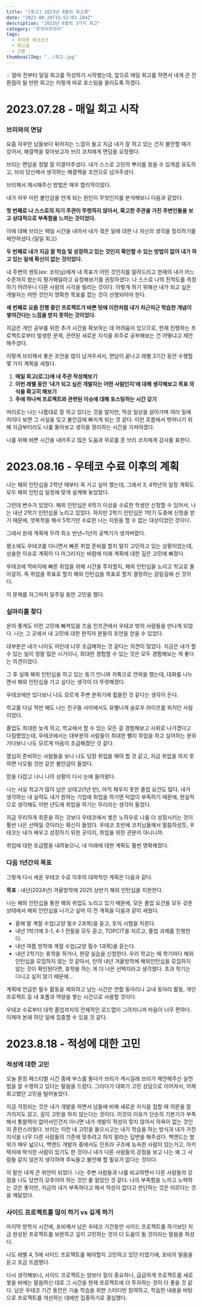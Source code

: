 ```yaml
---
title: "[회고] 2023년 8월의 회고록"
date: "2023-08-20T15:52:03.284Z"
description: "2023년 8월의 3가지 회고"
category: "주저리주저리"
tags:
  - 우아한 테크코스
  - 회고글
  - 근황
thumbnailImg: "../회고.jpg"
---
```


<aside>

💡 얼마 전부터 일일 회고를 작성하기 시작했는데, 앞으로 매일 회고를 하면서 내게 큰 전환점이 될 만한 회고는 이렇게 따로 포스팅을 올리도록 하겠다.

</aside>

# 2023.07.28 - 매일 회고 시작

### 브리와의 면담

요즘 자꾸만 남들보다 뒤처지는 느낌이 들고 지금 내가 잘 하고 있는 건지 불안할 때가 있어서, 해결책을 찾아보고자 브리 코치에게 면담을 요청했다.

브리는 면담을 정말 잘 이끌어주셨다. 내가 스스로 고민의 뿌리를 찾을 수 있게끔 유도하고, 브리 당신께서 생각하는 해결책을 조언으로 남겨주셨다.

브리께서 제시해주신 방법은 매우 합리적이었다.

내가 자꾸 이런 불안감을 안게 되는 원인이 무엇인지를 분석해보니 다음과 같았다.

**첫 번째로 나 스스로의 자기 주관이 뚜렷하지 않아서, 확고한 주관을 가진 주변인들을 보고 상대적으로 부족함을 느끼는 것이었다.**

이에 대해 브리는 매일 시간을 내어서 내가 겪은 일에 대한 나 자신의 생각을 정리하기를 제안하셨다.(일일 회고)

**두 번째로 내가 지금 잘 학습 및 성장하고 있는 것인지 확인할 수 있는 방법이 없어 내가 하고 있는 일에 확신이 없는 것이었다.**

내 주변의 멘토(ex: 코치님)에게 내 목표가 어떤 것인지를 알려드리고 현재의 내가 어느 수준까지 왔는지 평가해달라고 요청해보기를 권장하셨다. 나 스스로 나의 진척도를 측정하기 어려우니 다른 사람의 시각을 빌리는 것이다. 이렇게 하기 위해선 내가 되고 싶은 개발자는 어떤 것인지 명확한 목표를 잡는 것이 선행되어야 한다.

**세 번째로 요즘 진행 중인 프로젝트가 바쁜 탓에 이전처럼 내가 차근차근 학습한 개념이 쌓여간다는 느낌을 받지 못하는 것이었다.**

지금은 개인 공부를 위한 추가 시간을 확보하는 데 어려움이 있으므로, 현재 진행하는 프로젝트로부터 발생한 문제, 관련된 새로운 지식을 위주로 공부해보는 건 어떻냐고 제안해주셨다.

이렇게 브리께서 좋은 조언을 많이 남겨주셔서, 면담이 끝나고 레벨 3기간 동안 수행할 몇 가지 계획을 세웠다.

1. **매일 회고(로그)에 내 주관 작성해보기**
2. **이번 레벨 동안 ‘내가 되고 싶은 개발자는 어떤 사람인지’에 대해 생각해보고 목표 의식을 확고히 해보기**
3. **주에 하나씩 프로젝트와 관련된 이슈에 대해 포스팅하는 시간 갖기**

머리로는 나는 나름대로 잘 하고 있다는 것을 알지만, 막상 일상을 살아가며 여러 일에 치이다 보면 그 사실을 잊고 불안감에 빠지게 되는 것 같다. 이런 흐름에서 벗어나기 위해 지금부터라도 나를 돌아보고 생각을 정리하는 시간을 가져야겠다.

나를 위해 바쁜 시간을 내어주고 많은 도움과 위로를 준 브리 코치에게 감사를 표한다.

# 2023.08.16 - 우테코 수료 이후의 계획

나는 해외 인턴십을 2학년 때부터 꼭 가고 싶어 했는데, 그래서 3, 4학년의 일정 계획도 모두 해외 인턴십 일정에 맞게 설계해 놓았었다.

그런데 변수가 있었다. 해외 인턴십은 6학기 이상을 수료한 학생만 신청할 수 있어서, 나는 내년 2학기 인턴십을 노리고 있었다. 하지만 2학기 인턴십은 1학기 도중에 신청을 받기 때문에, 엇복학을 해서 5학기만 수료한 나는 지원을 할 수 없는 대상이었던 것이다.

그래서 원래 계획에 무려 최소 반년~1년의 공백기가 생겨버렸다.

평소에도 우테코를 다니면서 빠른 취업 준비를 할지 말지 고민하고 있는 상황이었는데, 상술한 이슈로 계획이 다 어그러지는 바람에 미래 계획에 대한 깊은 고민에 빠졌다.

우테코에 막바지에 빠른 취업을 위해 시간을 투자할지, 해외 인턴십을 노리고 학교로 돌아갈지. 즉 취업을 목표로 할지 해외 인턴십을 목표로 할지 결정하는 갈림길에 선 것이다.

이 문제를 자그마치 일주일 동안 고민을 했다.

### 실마리를 찾다

운이 좋게도 이런 고민에 빠져있을 즈음 인프콘에서 우테코 밖의 사람들을 만나게 되었다. 나는 그 곳에서 내 고민에 대한 현직자 분들의 조언을 얻을 수 있었다.

대부분은 내가 나이도 어린데 너무 조급해하는 것 같다는 의견이 많았다. 지금은 내가 할 수 있는 일이 정말 많은 시기이니, 최대한 경험할 수 있는 것은 모두 경험해보는 게 좋다는 의견이었다.

그 후 실제 해외 인턴십을 하고 있는 동기 언니와 카톡으로 연락을 했는데, 대화를 나누면서 해외 인턴십을 가고 싶다는 생각이 더 뚜렷해졌다.

우테코에만 있다보니 나도 모르게 주변 분위기에 휩쓸린 것 같다는 생각이 든다.

학교를 다닐 적만 해도 나는 친구들 사이에서도 유별나게 슬로우 라이프를 외치던 사람이었다.

졸업도 최대한 늦게 하고, 학교에서 할 수 있는 모든 걸 경험해보고 사회로 나가겠다고 다짐했었는데, 우테코에서는 대부분의 사람들이 최대한 빨리 취업을 하고 싶어하는 분위기다보니 나도 모르게 마음이 조급해졌던 것 같다.

열심히 준비하는 사람들을 보니 나도 당장 취업을 해야 할 것 같고, 지금 취업을 하지 못하면 낙오될 것만 같은 불안감이 들었다.

맘을 다잡고 나니 나의 상황이 다시 눈에 들어왔다.

나는 사실 학교가 많이 남은 상태고(1년 반), 아직 채우지 못한 졸업 요건도 많다. 내가 생각하는 내 실력도 내가 원하는 기업에 취업을 하기엔 턱없이 부족하기 때문에, 현실적으로 생각해도 이번 년도에 취업을 하기는 무리라는 생각이 들었다.

지금 무리하게 취준을 하는 것보다 우테코에서 쌓은 노하우로 나를 더 성장시키는 것이 훨씬 나은 선택일 것이라는 확신이 들었다. 우테코 초반에 코치님들께서 말씀하셨듯, 우테코는 내가 배우고 성장하기 위한 곳이지, 취업을 위한 관문이 아니니까.

취업에 대한 조급함을 내려놓으니, 내 미래에 대한 계획도 훨씬 명확해졌다.

### 다음 1년간의 목표

그렇게 다시 세운 우테코 수료 이후의 대략적인 계획은 다음과 같다.

**목표** : 내년(2024년) 겨울방학에 2025 상반기 해외 인턴십을 지원한다.

나는 해외 인턴십을 통한 해외 취업도 노리고 있기 때문에, 모든 졸업 요건을 모두 갖춘 상태에서 해외 인턴십을 나가고 싶어 이 전 계획을 다음과 같이 세웠다.

- 올해 말 계절 수업(교양 필수 2과목)을 듣고, 토익 시험을 치른다.
- 내년 1학기에 3-1, 4-1 전필을 모두 듣고, TOPCIT을 치르고, 졸업 과제를 진행한다.
- 내년 여름 방학에 계절 수업(교양 필수 1과목)을 듣는다.
- 내년 2학기는 휴학을 하거나, 현장 실습을 신청한다.
  우리 학교는 매 학기마다 해외 인턴십을 모집하지 않는 것 같아서, 만약 내년 겨울방학에 해외인턴십을 모집하지 않는 것이 확인된다면, 휴학을 하는 게 더 나은 선택지라고 생각했다. 초과 학기는 다니고 싶지 않기 때문에…

계획에 언급한 필수 활동을 제외하고 남는 시간은 연합 동아리나 교내 동아리 활동, 개인 프로젝트 등 내 포폴과 역량을 쌓는 시간으로 사용할 것이다.

우테코 수료부터 대학 졸업까지의 전체적인 로드맵이 그려지니까 마음이 너무 편하다. 이제야 본래 하던 일에 집중할 수 있을 것 같다.

# 2023.8.18 - 적성에 대한 고민

### 적성에 대한 고민

오늘 론칭 페스티벌 시간 중에 부스를 돌다가 브리가 계시길래 브리가 제안해주신 실천법을 잘 수행하고 있다는 말씀을 드렸다. 그러다가 대화가 고민 상담으로 이어져서, 어제 회고했던 고민을 털어놓았다.

지금 걱정되는 것은 내가 개발을 하면서 남들에 비해 새로운 지식을 접할 때 의문을 잘 가지지도 않고, 깊이 고민을 하지 않는다는 것이다.
이것의 이유가 단순히 기본기가 부족해서 통찰력이 없어서인건지 아니면 내가 개발이 적성이 맞지 않아서 의욕이 없는 것인지 혼란스러웠다.
브리는 이런 내 고민을 들으시고는 내가 학습을 하는 방식과 내가 가진 지식을 너무 다른 사람들의 기준에 맞추려고 하지 말라는 답변을 해주셨다.
백엔드는 범위가 매우 넓으니, 백엔드 개발자 중에서도 인프라 구조에 능숙한 사람이 있는거고, 아키텍처에 박식한 사람이 있기도 한 것이니 내가 다른 사람들의 강점을 보고 나는 왜 그 사람들 같지 않은지 생각하며 주눅들고 불안해 할 필요가 없다는 것이다.

이 말은 내게 큰 위안이 되었다. 나는 주변 사람들과 나를 비교하면서 다른 사람들의 강점을 나도 당연히 갖추어야 하는 것인 줄 알았던 것 같다.
나의 부족함을 느끼고 노력하는 것은 좋지만, 지금의 내가 부족하다고 해서 적성이 없다고 판단하는 것은 이르다는 것을 깨달았다.

### 사이드 프로젝트를 많이 하기 vs 깊게 하기

마지막 방학식 시간에, 포비께서 남은 우테코 기간동안 사이드 프로젝트를 하기보단 지금 완성된 프로젝트를 보완하고 깊이 고민하는 것이 더 도움이 될 것이라는 말씀을 하셨다.

나도 레벨 4, 5에 사이드 프로젝트를 해야할지 고민하고 있던 터였기에, 포비의 말씀을 듣고 조금 뜨끔했다.

다시 생각해보니, 사이드 프로젝트는 양보다 질이 중요하니, 급급하게 프로젝트를 새로 쌓을 바에는 말씀하신 대로 그 시간을 현재 프로젝트에 더 투자하는 것이 더 좋을 것 같다. 남은 우테코 기간 동안은 기술 학습을 위한 스터디만 참여하고, 학습한 내용을 바탕으로 프로젝트를 개선하는 데에만 집중하기로 결심했다.
